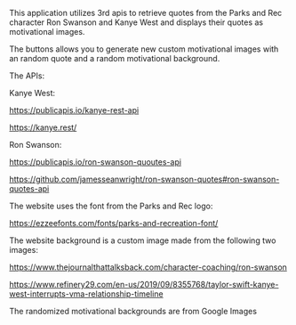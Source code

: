 This application utilizes 3rd apis to retrieve quotes from the Parks and Rec character Ron Swanson and Kanye West and displays their quotes as motivational images.

The buttons allows you to generate new custom motivational images with an random quote and a random motivational background. 

The APIs:

Kanye West:

https://publicapis.io/kanye-rest-api

https://kanye.rest/

Ron Swanson:

https://publicapis.io/ron-swanson-quoutes-api

https://github.com/jamesseanwright/ron-swanson-quotes#ron-swanson-quotes-api

The website uses the font from the Parks and Rec logo:

https://ezzeefonts.com/fonts/parks-and-recreation-font/

The website background is a custom image made from the following two images:

https://www.thejournalthattalksback.com/character-coaching/ron-swanson

https://www.refinery29.com/en-us/2019/09/8355768/taylor-swift-kanye-west-interrupts-vma-relationship-timeline

The randomized motivational backgrounds are from Google Images
